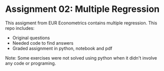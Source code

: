 # Assignment 02: Multiple Regression

This assigment from EUR Econometrics contains multiple regression. This repo includes:

* Original questions
* Needed code to find answers
* Graded assignment in python, notebook and pdf

Note:
Some exercises were not solved using python when it didn't involve any code or programing.
